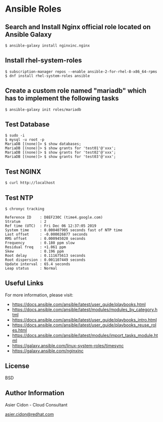 # Ansible Roles

## Search and Install Nginx official role located on Ansible Galaxy

```
$ ansible-galaxy install nginxinc.nginx
```

## Install rhel-system-roles


```
$ subscription-manager repos --enable ansible-2-for-rhel-8-x86_64-rpms
$ dnf install rhel-system-roles ansible

```

## Create a custom role named "mariadb" which has to implement the following tasks


```
$ ansible-galaxy init roles/mariadb
```

##   Test Database


```
$ sudo -i
$ mysql -u root -p
MariaDB [(none)]> $ show databases;
MariaDB [(none)]> $ show grants for 'test01'@'xxx';
MariaDB [(none)]> $ show grants for 'test02'@'xxx';
MariaDB [(none)]> $ show grants for 'test03'@'xxx';
```

##   Test NGINX


```
$ curl http://localhost
```

##   Test NTP


```
$ chronyc tracking

Reference ID    : D8EF230C (time4.google.com)
Stratum         : 2
Ref time (UTC)  : Fri Dec 06 12:37:05 2019
System time     : 0.000407905 seconds fast of NTP time
Last offset     : -0.000026877 seconds
RMS offset      : 0.000945020 seconds
Frequency       : 0.180 ppm slow
Residual freq   : +1.061 ppm
Skew            : 0.196 ppm
Root delay      : 0.111675613 seconds
Root dispersion : 0.001107449 seconds
Update interval : 65.4 seconds
Leap status     : Normal

```

## Useful Links

For more information, please visit:

-   https://docs.ansible.com/ansible/latest/user_guide/playbooks.html
-   https://docs.ansible.com/ansible/latest/modules/modules_by_category.html
-   https://docs.ansible.com/ansible/latest/user_guide/playbooks_intro.html
-   https://docs.ansible.com/ansible/latest/user_guide/playbooks_reuse_roles.html
-   https://docs.ansible.com/ansible/latest/modules/import_tasks_module.html
-   https://galaxy.ansible.com/linux-system-roles/timesync
-   https://galaxy.ansible.com/nginxinc

License
-------

BSD

Author Information
------------------

 Asier Cidon - Cloud Consultant

 asier.cidon@redhat.com
 